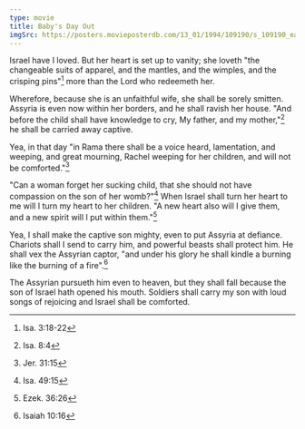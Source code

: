 ```yaml
---
type: movie
title: Baby's Day Out
imgSrc: https://posters.movieposterdb.com/13_01/1994/109190/s_109190_eadfa964.jpg
---
```


Israel have I loved. But her heart is set up to vanity; she loveth "the changeable suits of apparel, and the mantles, and the wimples, and the crisping pins"[^isa-3-18-22] more than the Lord who redeemeth her.

Wherefore, because she is an unfaithful wife, she shall be sorely smitten. Assyria is even now within her borders, and he shall ravish her house. "And before the child shall have knowledge to cry, My father, and my mother,"[^isa-8-4] he shall be carried away captive.

Yea, in that day "in Rama there shall be a voice heard, lamentation, and weeping, and great mourning, Rachel weeping for her children, and will not be comforted."[^jer-31-15]

"Can a woman forget her sucking child, that she should not have compassion on the son of her womb?"[^isa-49-15] When Israel shall turn her heart to me will I turn my heart to her children. "A new heart also will I give them, and a new spirit will I put within them."[^ezek-36-26]

Yea, I shall make the captive son mighty, even to put Assyria at defiance. Chariots shall I send to carry him, and powerful beasts shall protect him. He shall vex the Assyrian captor, "and under his glory he shall kindle a burning like the burning of a fire".[^isa-10-16]

The Assyrian pursueth him even to heaven, but they shall fall because the son of Israel hath opened his mouth. Soldiers shall carry my son with loud songs of rejoicing and Israel shall be comforted.

[^isa-3-18-22]: Isa. 3:18-22
[^isa-8-4]: Isa. 8:4
[^jer-31-15]: Jer. 31:15
[^isa-49-15]: Isa. 49:15
[^ezek-36-26]: Ezek. 36:26
[^isa-10-16]: Isaiah 10:16
